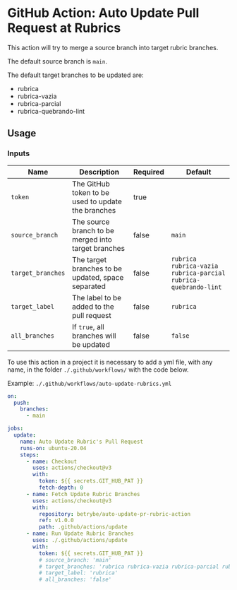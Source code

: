 # GitHub Action: Auto Update Pull Request at Rubrics

This action will try to merge a source branch into target rubric branches.

The default source branch is `main`.

The default target branches to be updated are:

- rubrica
- rubrica-vazia
- rubrica-parcial
- rubrica-quebrando-lint

## Usage

### Inputs

| Name | Description | Required | Default |
| --- | --- | --- | --- |
| `token` | The GitHub token to be used to update the branches | true | |
| `source_branch` | The source branch to be merged into target branches | false | `main` |
| `target_branches` | The target branches to be updated, space separated | false | `rubrica rubrica-vazia rubrica-parcial rubrica-quebrando-lint` |
| `target_label` | The label to be added to the pull request | false | `rubrica` |
| `all_branches` | If `true`, all branches will be updated | false | `false` |

To use this action in a project it is necessary to add a yml file, with any name, in the folder `./.github/workflows/` with the code below.

Example: `./.github/workflows/auto-update-rubrics.yml`

```yaml
on:
  push:
    branches:
      - main

jobs:
  update:
    name: Auto Update Rubric's Pull Request
    runs-on: ubuntu-20.04
    steps:
      - name: Checkout
        uses: actions/checkout@v3
        with:
          token: ${{ secrets.GIT_HUB_PAT }}
          fetch-depth: 0
      - name: Fetch Update Rubric Branches
        uses: actions/checkout@v3
        with:
          repository: betrybe/auto-update-pr-rubric-action
          ref: v1.0.0
          path: .github/actions/update
      - name: Run Update Rubric Branches
        uses: ./.github/actions/update
        with:
          token: ${{ secrets.GIT_HUB_PAT }}
          # source_branch: 'main'
          # target_branches: 'rubrica rubrica-vazia rubrica-parcial rubrica-quebrando-lint'
          # target_label: 'rubrica'
          # all_branches: 'false'
```
